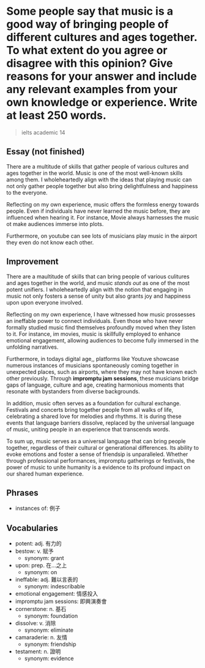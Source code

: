 # Some people say that music is a good way of bringing people of different cultures and ages together. To what extent do you agree or disagree with this opinion? Give reasons for your answer and include any relevant examples from your own knowledge or experience. Write at least 250 words.

> ielts academic 14

## Essay (not finished)

There are a multitude of skills that gather people of various cultures and ages together in the world. Music is one of the most well-known skills among them. I wholeheartedly align with the ideas that playing music can not only gather people together but also bring delightfulness and happiness to the everyone.

Reflecting on my own experience, music offers the formless energy towards people. Even if individuals have never learned the music before, they are influenced when hearing it. For instance, Movie always harnesses the music ot make audiences immerse into plots. 

Furthermore, on youtube can see lots of musicians play music in the airport they even do not know each other.

## Improvement

There are a maultitude of skills that can bring people of various culitures and ages together in the world, and music *stands out* as one of the most potent unifiers. I wholeheartedly align with the notion that engaging in music not only  fosters a sense of unity but also grants joy and happiness upon upon everyone involved.

Reflecting on my own experience, I have witnessed how music prossesses an ineffable power to connect individuals. Even those who have never formally studied music find themselves profoundly moved when they listen to it. For instance, im movies, music is skillfully employed to enhance emotional engagement, allowing audiences to become fully immersed in the unfolding narratives.

Furthermore, in todays digital age,, platforms like Youtuve showcase numerous instances of musicians spontaneously coming together in unexpected places, such as airports, where they may not have known each other previously. Through **impromptu jam sessions**, these musicians bridge gaps of language, culture and age, creating harmonious moments that resonate with bystanders from diverse backgrounds.

In addition, music often serves as a foundation for cultural exchange. Festivals and concerts bring together people from all walks of life, celebrating a shared love for melodies and rhythms. It is during these events that language barriers dissolve, replaced by the universal language of music, uniting people in an experience that transcends words.

To sum up, music serves as a universal language that can bring people together, regardless of their cultural or generational differences. Its ability to evoke emotions and foster a sense of friendsip is unparalleled. Whether through professional performances, impromptu gatherings or festivals, the power of music to unite humanity is a evidence to its profound impact on our shared human experience.

## Phrases

- instances of: 例子

## Vocabularies

- potent: adj. 有力的
- bestow: v. 赋予
  - synonym: grant
- upon: prep. 在...之上
  - synonym: on
- ineffable: adj. 難以言表的
  - synonym: indescribable
- emotional engagement: 情感投入
- impromptu jam sessions: 即興演奏會
- cornerstone: n. 基石
  - synonym: foundation
- dissolve: v. 消除
  - synonym: eliminate
- camaraderie: n. 友情
  - synonym: friendship
- testament: n. 證明
  - synonym: evidence